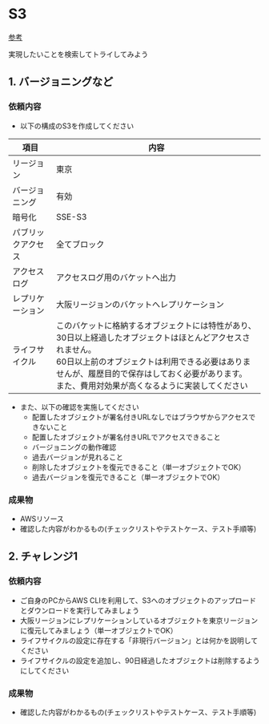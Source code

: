 # S3
[参考](https://docs.aws.amazon.com/ja_jp/AmazonS3/latest/userguide/tutorials.html)

実現したいことを検索してトライしてみよう

## 1. バージョニングなど

### 依頼内容

- 以下の構成のS3を作成してください

| 項目  | 内容 |
| ------------- | ------------- |
| リージョン  | 東京  |
| バージョニング  | 有効  |
| 暗号化  | SSE-S3  |
| パブリックアクセス  | 全てブロック  |
| アクセスログ  | アクセスログ用のバケットへ出力  |
| レプリケーション  | 大阪リージョンのバケットへレプリケーション  |
| ライフサイクル  | このバケットに格納するオブジェクトには特性があり、30日以上経過したオブジェクトはほとんどアクセスされません。<br/> 60⽇以上前のオブジェクトは利⽤できる必要はありませんが、履歴⽬的で保存はしておく必要があります。 <br/>また、費⽤対効果が⾼くなるように実装してください |

- また、以下の確認を実施してください
  - 配置したオブジェクトが署名付きURLなしではブラウザからアクセスできないこと
  - 配置したオブジェクトが署名付きURLでアクセスできること
  - バージョニングの動作確認
   - 過去バージョンが見れること
   - 削除したオブジェクトを復元できること（単一オブジェクトでOK）
   - 過去バージョンを復元できること（単一オブジェクトでOK）

### 成果物
- AWSリソース
- 確認した内容がわかるもの(チェックリストやテストケース、テスト手順等)

## 2. チャレンジ1

### 依頼内容

- ご自身のPCからAWS CLIを利用して、S3へのオブジェクトのアップロードとダウンロードを実行してみましょう
- 大阪リージョンにレプリケーションしているオブジェクトを東京リージョンに復元してみましょう（単一オブジェクトでOK） 
- ライフサイクルの設定に存在する「非現行バージョン」とは何かを説明してください
- ライフサイクルの設定を追加し、90日経過したオブジェクトは削除するようにしてください

### 成果物
- 確認した内容がわかるもの(チェックリストやテストケース、テスト手順等)
